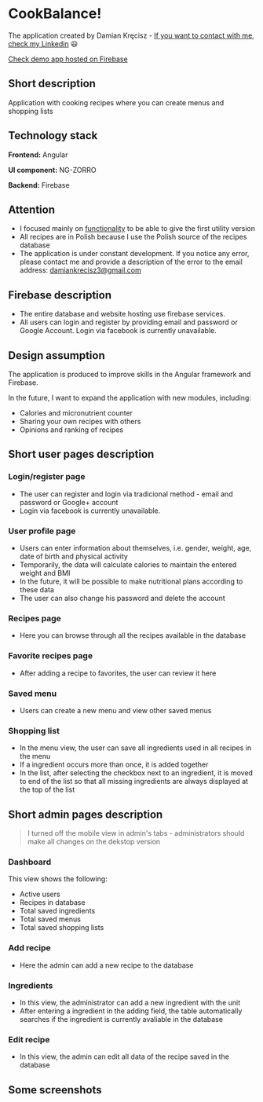 # CookBalance!

The application created by Damian Kręcisz - [If you want to contact with me, check my Linkedin](https://www.linkedin.com/in/damiankrecisz/) :smiley:

[Check demo app hosted on Firebase](https://cookbalance-41649.web.app/)


## Short description
Application with cooking recipes where you can create menus and shopping lists


## Technology stack 

**Frontend:** Angular

**UI component:** NG-ZORRO

**Backend:** Firebase

## Attention

- I focused mainly on <ins>functionality</ins> to be able to give the first utility version
- All recipes are in Polish because I use the Polish source of the recipes database
- The application is under constant development. If you notice any error, please contact me and provide a description of the error to the email address: damiankrecisz3@gmail.com
 
## Firebase description

- The entire database and website hosting use firebase services.
- All users can login and register by providing email and password or Google Account. Login via facebook is currently unavailable.

## Design assumption

The application is produced to improve skills in the Angular framework and Firebase.

 In the future, I want to expand the application with new modules, including:
 - Calories and micronutrient counter
 - Sharing your own recipes with others
 - Opinions and ranking of recipes

## Short user pages description

### Login/register page

 - The user can register and login via tradicional method - email and password or Google+ account
 - Login via facebook is currently unavailable.
 
### User profile page
 - Users can enter information about themselves, i.e. gender, weight, age, date of birth and physical activity
 - Temporarily, the data will calculate calories to maintain the entered weight and BMI
 - In the future, it will be possible to make nutritional plans according to these data
 - The user can also change his password and delete the account 

### Recipes page

 - Here you can browse through all the recipes available in the database

### Favorite recipes page

 - After adding a recipe to favorites, the user can review it here

### Saved menu

 - Users can create a new menu and view other saved menus

### Shopping list

 - In the menu view, the user can save all ingredients used in all recipes in the menu
 - If a ingredient occurs more than once, it is added together
 - In the list, after selecting the checkbox next to an ingredient, it is moved to end of the list so that all missing ingredients are always displayed at the top of the list


## Short admin pages description

> I turned off the mobile view in admin's tabs - administrators should make all changes on the dekstop version

### Dashboard

This view shows the following:

 - Active users
 - Recipes in database
 - Total saved ingredients
 - Total saved menus
 - Total saved shopping lists
 
### Add recipe

 - Here the admin can add a new recipe to the database

### Ingredients

 - In this view, the administrator can add a new ingredient with the unit
 - After entering a ingredient in the adding field, the table automatically searches if the ingredient is currently avaliable in the database

### Edit recipe

 - In this view, the admin can edit all data of the recipe saved in the database

## Some screenshots




